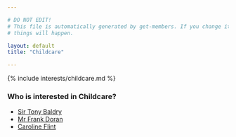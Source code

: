 ```yaml
---

# DO NOT EDIT!
# This file is automatically generated by get-members. If you change it, bad
# things will happen.

layout: default
title: "Childcare"

---
```


{% include interests/childcare.md %}

### Who is interested in Childcare?


* [Sir Tony Baldry](members/sir-tony-baldry.html)
* [Mr Frank Doran](members/mr-frank-doran.html)
* [Caroline Flint](members/caroline-flint.html)
